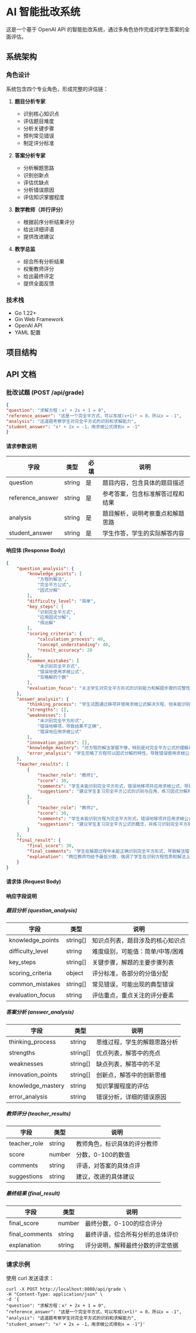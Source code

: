 # AI 智能批改系统

这是一个基于 OpenAI API 的智能批改系统，通过多角色协作完成对学生答案的全面评估。

## 系统架构

### 角色设计
系统包含四个专业角色，形成完整的评估链：

1. **题目分析专家**
   - 识别核心知识点
   - 评估题目难度
   - 分析关键步骤
   - 预判常见错误
   - 制定评分标准

2. **答案分析专家**
   - 分析解题思路
   - 识别创新点
   - 评估优缺点
   - 分析错误原因
   - 评估知识掌握程度

3. **数学教师（并行评分）**
   - 根据前序分析结果评分
   - 给出详细评语
   - 提供改进建议

4. **教学总监**
   - 综合所有分析结果
   - 权衡教师评分
   - 给出最终评定
   - 提供全面反馈

### 技术栈
- Go 1.22+
- Gin Web Framework
- OpenAI API
- YAML 配置

## 项目结构

## API 文档

### 批改试题 (POST /api/grade)
```json
{
"question": "求解方程：x² + 2x + 1 = 0",
"reference_answer": "这是一个完全平方式，可以写成(x+1)² = 0，所以x = -1",
"analysis": "这道题考察学生对完全平方式的识别和求解能力",
"student_answer": "x² + 2x = -1，用求根公式得到x = -1"
}
```


#### 请求参数说明
| 字段 | 类型 | 必填 | 说明 |
|------|------|------|------|
| question | string | 是 | 题目内容，包含具体的题目描述 |
| reference_answer | string | 是 | 参考答案，包含标准解答过程和结果 |
| analysis | string | 是 | 题目解析，说明考察重点和解题思路 |
| student_answer | string | 是 | 学生作答，学生的实际解答内容 |

#### 响应体 (Response Body)
```json
{
    "question_analysis": {
        "knowledge_points": [
            "方程的解法",
            "完全平方公式",
            "因式分解"
        ],
        "difficulty_level": "简单",
        "key_steps": [
            "识别完全平方式",
            "应用因式分解",
            "得出解"
        ],
        "scoring_criteria": {
            "calculation_process": 40,
            "concept_understanding": 40,
            "result_accuracy": 20
        },
        "common_mistakes": [
            "未识别完全平方式",
            "错误地使用求根公式",
            "忽略解的个数"
        ],
        "evaluation_focus": "关注学生对完全平方形式的识别能力和解题步骤的完整性"
    },
    "answer_analysis": {
        "thinking_process": "学生试图通过移项并使用求根公式解决方程，但未能识别这是一个完全平方形式的方程。",
        "strengths": [],
        "weaknesses": [
            "未识别完全平方形式",
            "错误地移项，导致结果不正确",
            "错误地应用求根公式"
        ],
        "innovation_points": [],
        "knowledge_mastery": "对方程的解法掌握不够，特别是对完全平方公式的理解存在缺陷。",
        "error_analysis": "学生忽略了方程可以因式分解的特性，导致错误使用求根公式，产生错误解。"
    },
    "teacher_results": [
        {
            "teacher_role": "教师1",
            "score": 30,
            "comments": "学生未能识别完全平方形式，错误地移项并应用求根公式，导致解答错误。没有正确理解方程的性质和解法。",
            "suggestions": "建议学生复习完全平方公式的识别与应用，练习因式分解和求解简单二次方程，以提高解题能力。"
        },
        {
            "teacher_role": "教师2",
            "score": 30,
            "comments": "学生未能识别方程为完全平方形式，错误地移项并应用求根公式，因此得到的结果不正确。解题过程中缺乏对方程特性的理解。",
            "suggestions": "建议学生复习完全平方公式的概念，并练习识别完全平方形式的方程。同时，多做因式分解的练习，以增强对不同解法的熟悉度。"
        }
    ],
    "final_result": {
        "final_score": 30,
        "final_comments": "学生在解题过程中未能正确识别完全平方形式，导致解法错误。建议加强对完全平方公式和因式分解的理解与应用，提升解题能力。",
        "explanation": "两位教师均给予最低分数，强调了学生在识别方程性质和解法上的重大缺陷。最终分数反映了学生在该题目上的表现，建议着重关注基础概念的掌握。"
    }
}
```

#### 请求体 (Request Body)

#### 响应字段说明

##### 题目分析 (question_analysis)
| 字段 | 类型 | 说明 |
|------|------|------|
| knowledge_points | string[] | 知识点列表，题目涉及的核心知识点 |
| difficulty_level | string | 难度级别，可能值：简单/中等/困难 |
| key_steps | string[] | 关键步骤，解题的主要步骤列表 |
| scoring_criteria | object | 评分标准，各部分的分值分配 |
| common_mistakes | string[] | 常见错误，可能出现的典型错误 |
| evaluation_focus | string | 评估重点，重点关注的评分要素 |

##### 答案分析 (answer_analysis)
| 字段 | 类型 | 说明 |
|------|------|------|
| thinking_process | string | 思维过程，学生的解题思路分析 |
| strengths | string[] | 优点列表，解答中的亮点 |
| weaknesses | string[] | 缺点列表，解答中的不足 |
| innovation_points | string[] | 创新点，解答中的创新思维 |
| knowledge_mastery | string | 知识掌握程度的评估 |
| error_analysis | string | 错误分析，详细的错误原因 |

##### 教师评分 (teacher_results)
| 字段 | 类型 | 说明 |
|------|------|------|
| teacher_role | string | 教师角色，标识具体的评分教师 |
| score | number | 分数，0-100的数值 |
| comments | string | 评语，对答案的具体点评 |
| suggestions | string | 建议，改进的具体建议 |

##### 最终结果 (final_result)
| 字段 | 类型 | 说明 |
|------|------|------|
| final_score | number | 最终分数，0-100的综合评分 |
| final_comments | string | 最终评语，综合所有分析的总体评价 |
| explanation | string | 评分说明，解释最终分数的评定依据 |

### 请求示例
使用 curl 发送请求：
```shell
curl -X POST http://localhost:8080/api/grade \
-H "Content-Type: application/json" \
-d '{
"question": "求解方程：x² + 2x + 1 = 0",
"reference_answer": "这是一个完全平方式，可以写成(x+1)² = 0，所以x = -1",
"analysis": "这道题考察学生对完全平方式的识别和求解能力",
"student_answer": "x² + 2x = -1，用求根公式得到x = -1"}'
```